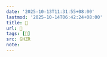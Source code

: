 ```yaml
---
date: '2025-10-13T11:31:55+08:00'
lastmod: '2025-10-14T06:42:24+08:00'
title: 󰫄
url: 󰫄
tags: [𦑸]
src: GHZR
note:
---
```

